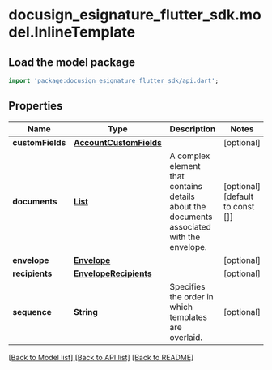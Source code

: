 # docusign_esignature_flutter_sdk.model.InlineTemplate

## Load the model package
```dart
import 'package:docusign_esignature_flutter_sdk/api.dart';
```

## Properties
Name | Type | Description | Notes
------------ | ------------- | ------------- | -------------
**customFields** | [**AccountCustomFields**](AccountCustomFields.md) |  | [optional] 
**documents** | [**List<Document>**](Document.md) | A complex element that contains details about the documents associated with the envelope. | [optional] [default to const []]
**envelope** | [**Envelope**](Envelope.md) |  | [optional] 
**recipients** | [**EnvelopeRecipients**](EnvelopeRecipients.md) |  | [optional] 
**sequence** | **String** | Specifies the order in which templates are overlaid. | [optional] 

[[Back to Model list]](../README.md#documentation-for-models) [[Back to API list]](../README.md#documentation-for-api-endpoints) [[Back to README]](../README.md)


